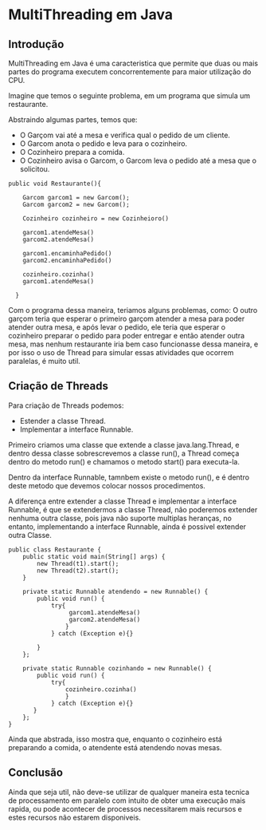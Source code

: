 # MultiThreading em Java

## Introdução
MultiThreading em Java é uma caracteristica que permite que duas ou mais partes do programa executem concorrentemente para maior utilização do CPU.

Imagine que temos o seguinte problema, em um programa que simula um restaurante.

Abstraindo algumas partes, temos que:

- O Garçom vai até a mesa e verifica qual o pedido de um cliente.
- O Garcom anota o pedido e leva para o cozinheiro.
- O Cozinheiro prepara a comida.
- O Cozinheiro avisa o Garcom, o Garcom leva o pedido até a mesa que o solicitou.

```
public void Restaurante(){

    Garcom garcom1 = new Garcom();
    Garcom garcom2 = new Garcom();

    Cozinheiro cozinheiro = new Cozinheioro()

    garcom1.atendeMesa()
    garcom2.atendeMesa()

    garcom1.encaminhaPedido()
    garcom2.encaminhaPedido()

    cozinheiro.cozinha()
    garcom1.atendeMesa()
    
  }
```
Com o programa dessa maneira, teriamos alguns problemas, como:
O outro garçom teria que esperar o primeiro garçom atender a mesa para poder atender outra mesa, e após levar o pedido, ele teria que esperar o cozinheiro preparar o pedido para poder entregar e então atender outra mesa, mas nenhum restaurante iria bem caso funcionasse dessa maneira, e por isso o uso de Thread para simular essas atividades que ocorrem paralelas, é muito util.

## Criação de Threads
Para criação de Threads podemos:
- Estender a classe Thread.
- Implementar a interface Runnable.

Primeiro criamos uma classe que extende a classe java.lang.Thread, e dentro dessa classe sobrescrevemos a classe run(), a Thread começa dentro do metodo run() e chamamos o metodo start() para executa-la.

Dentro da interface Runnable, tamnbem existe o metodo run(), e é dentro deste metodo que devemos colocar nossos procedimentos.

A diferença entre extender a classe Thread e implementar a interface Runnable, é que se extendermos a classe Thread, não poderemos extender nenhuma outra classe, pois java não suporte multiplas heranças, no entanto, implementando a interface Runnable, ainda é possivel extender outra Classe.

```
public class Restaurante {
    public static void main(String[] args) {
        new Thread(t1).start();
        new Thread(t2).start();
    }

    private static Runnable atendendo = new Runnable() {
        public void run() {
            try{
                 garcom1.atendeMesa()
                 garcom2.atendeMesa()
                }
            } catch (Exception e){}

        }
    };

    private static Runnable cozinhando = new Runnable() {
        public void run() {
            try{
                cozinheiro.cozinha()
                }
            } catch (Exception e){}
       }
    };
}
```
Ainda que abstrada, isso mostra que, enquanto o cozinheiro está preparando a comida, o atendente está atendendo novas mesas.

## Conclusão 

Ainda que seja util, não deve-se utilizar de qualquer maneira esta tecnica de processamento em paralelo com intuito de obter uma execução mais rapida, ou pode acontecer de processos necessitarem mais recursos e estes recursos não estarem disponiveis.


